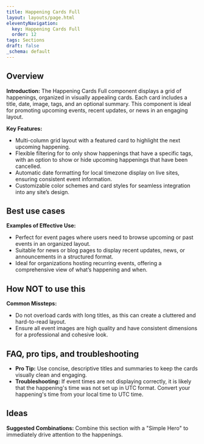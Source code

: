 ```yaml
---
title: Happening Cards Full
layout: layouts/page.html
eleventyNavigation:
  key: Happening Cards Full
  order: 12
tags: Sections
draft: false
_schema: default
---
```

## Overview
**Introduction:** The Happening Cards Full component displays a grid of happenings, organized in visually appealing cards. Each card includes a title, date, image, tags, and an optional summary. This component is ideal for promoting upcoming events, recent updates, or news in an engaging layout.

**Key Features:** 
- Multi-column grid layout with a featured card to highlight the next upcoming happening.
- Flexible filtering for to only show happenings that have a specific tags, with an option to show or hide upcoming happenings that have been cancelled.
- Automatic date formatting for local timezone display on live sites, ensuring consistent event information.
- Customizable color schemes and card styles for seamless integration into any site’s design.

## Best use cases
**Examples of Effective Use:** 
- Perfect for event pages where users need to browse upcoming or past events in an organized layout.
- Suitable for news or blog pages to display recent updates, news, or announcements in a structured format.
- Ideal for organizations hosting recurring events, offering a comprehensive view of what’s happening and when.

## How **NOT** to use this
**Common Missteps:** 
- Do not overload cards with long titles, as this can create a cluttered and hard-to-read layout.
- Ensure all event images are high quality and have consistent dimensions for a professional and cohesive look.

## FAQ, pro tips, and troubleshooting
- **Pro Tip:** Use concise, descriptive titles and summaries to keep the cards visually clean and engaging.
- **Troubleshooting:** If event times are not displaying correctly, it is likely that the happening's time was not set up in UTC format. Convert your happening's time from your local time to UTC time.

## Ideas
**Suggested Combinations:** Combine this section with a "Simple Hero" to immediately drive attention to the happenings.

